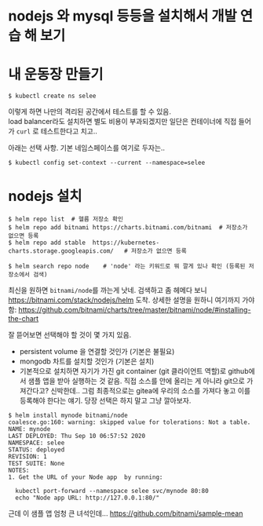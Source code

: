 # nodejs 와 mysql 등등을 설치해서 개발 연습 해 보기

# 내 운동장 만들기

```
$ kubectl create ns selee
```
이렇게 하면 나만의 격리된 공간에서 테스트를 할 수 있음.  
load balancer라도 설치하면 별도 비용이 부과되겠지만 
일단은 컨테이너에 직접 들어가 ```curl``` 로 테스트한다고 치고..

아래는 선택 사항. 기본 네임스페이스를 여기로 두자는..
```
$ kubectl config set-context --current --namespace=selee
```

# nodejs 설치
```
$ helm repo list  # 헬름 저장소 확인
$ helm repo add bitnami https://charts.bitnami.com/bitnami  # 저장소가 없으면 등록
$ helm repo add stable  https://kubernetes-charts.storage.googleapis.com/   # 저장소가 없으면 등록

$ helm search repo node    # 'node' 라는 키워드로 뭐 깔게 있나 확인 (등록된 저장소에서 검색)
```

최신을 원하면 ```bitnami/node```를 까는게 낫네. 검색하고 좀 헤메다 보니 https://bitnami.com/stack/nodejs/helm 도착.
상세한 설명을 원하니 여기까지 가야 함: https://github.com/bitnami/charts/tree/master/bitnami/node/#installing-the-chart

잘 뜯어보면 선택해야 할 것이 몇 가지 있음.
- persistent volume 을 연결할 것인가 (기본은 불필요)
- mongodb 차트를 설치할 것인가 (기본은 설치)
- 기본적으로 설치하면 자기가 가진 git container (git 클라이언트 역할)로 github에서 샘플 앱을 받아 실행하는 것 같음.
  직접 소스를 안에 올리는 게 아니라 git으로 가져간다고? 신박한데.. 그럼 최종적으로는 gitea에 우리의 소스를 가져다 놓고 이를 등록해야 한다는 얘기.
당장 선택은 하지 말고 그냥 깔아보자.
```
$ helm install mynode bitnami/node
coalesce.go:160: warning: skipped value for tolerations: Not a table.
NAME: mynode
LAST DEPLOYED: Thu Sep 10 06:57:52 2020
NAMESPACE: selee
STATUS: deployed
REVISION: 1
TEST SUITE: None
NOTES:
1. Get the URL of your Node app  by running:

  kubectl port-forward --namespace selee svc/mynode 80:80
  echo "Node app URL: http://127.0.0.1:80/"
```

근데 이 샘플 앱 엄청 큰 녀석인데... https://github.com/bitnami/sample-mean



